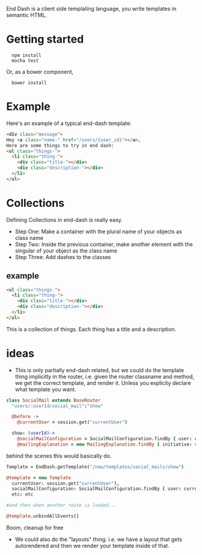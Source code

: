   End Dash is a client side templating language, you write templates in semantic HTML.

Getting started
===============

```
  npm install
  mocha test
```
Or, as a bower component,
```
  bower install
```

Example
=======

Here's an example of a typical end-dash template:

```html
<div class="message">
Hey <a class="name-" href="/users/{user_id}"></a>,
Here are some things to try in end dash:
<ul class="things-">
  <li class="thing-">
    <div class="title-"></div>
    <div class="description-"></div>
  </li>
</ul>
```

Collections
===========

Defining Collections in end-dash is really easy.  
  * Step One: Make a container with the plural name of your objects as class name
  * Step Two: Inside the previous container, make another element with the singular of your object as the class name
  * Step Three: Add dashes to the classes

example
-------

```html
<ul class="things-">
  <li class="thing-">
    <div class="title-"></div>
    <div class="description-"></div>
  </li>
</ul>
```

This is a collection of things.  Each thing has a title and a description. 

ideas
=====

  * This is only partially end-dash related, but we could do the template thing
implicitly in the router, i.e. given the router classname and method, we
get the correct template, and render it.  Unless you explicity declare what template
you want.

```coffeescript
class SocialMail extends BaseRouter
  "users/:userId/social_mail":"show"

  @before ->
    @currentUser = session.get("currentUser")

  show: (userId)->
    @socialMailConfiguration = SocialMailConfiguration.findBy { user: currentUser }
    @mailingExplanation = new MailingExplanation.findBy { initiative: session.get("currentInitiative") }
```

behind the scenes this would basically do. 

```coffeescript
Template = EndDash.getTemplate("/new/templates/social_mails/show") 

@template = new Template 
  currentUser: session.get("currentUser"), 
  socialMailConfiguration: SocialMailConfiguration.findBy { user: currentUser }
  etc: etc

#and then when another route is loaded...

@template.unbindAllEvents()
```
Boom, cleanup for free

  * We could also do the "layouts" thing.  i.e. we have a layout that gets autorendered
and then we render your template inside of that.
